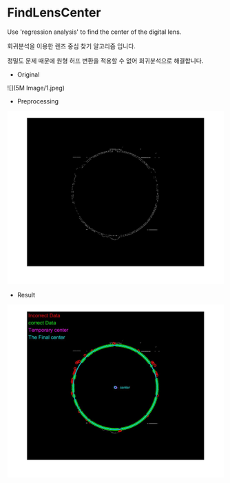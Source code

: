 # FindLensCenter
Use 'regression analysis' to find the center of the digital lens.





회귀분석을 이용한 렌즈 중심 찾기 알고리즘 입니다. 

정밀도 문제 때문에 원형 허프 변환을 적용할 수 없어 회귀분석으로 해결합니다.







- Original

![](5M Image/1.jpeg)

- Preprocessing

![](AfterPreprocessing/AfterPreprocessing1.jpeg)

- Result

![](result/result1.jpeg)



